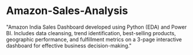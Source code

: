# Amazon-Sales-Analysis
"Amazon India Sales Dashboard developed using Python (EDA) and Power BI. Includes data cleansing, trend identification, best-selling products, geographic performance, and fulfillment metrics on a 3-page interactive dashboard for effective business decision-making."
